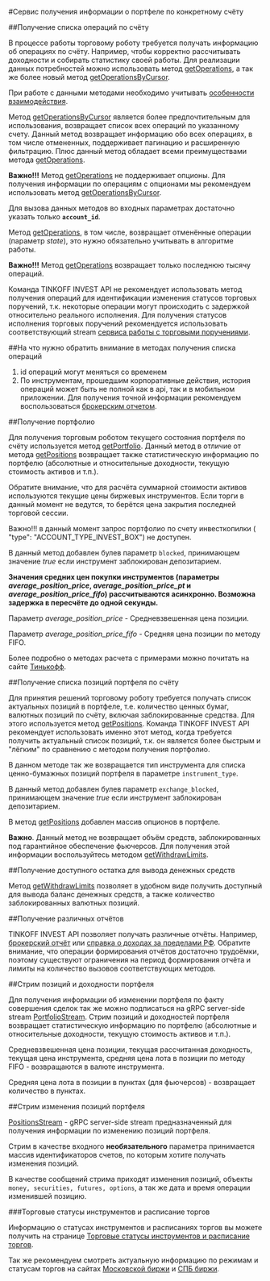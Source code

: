 #Сервис получения информации о портфеле по конкретному счёту

##Получение списка операций по счёту

В процессе работы торговому роботу требуется получать информацию об операциях по счёту. Например, чтобы
корректно рассчитывать доходности и собирать статистику своей работы. Для реализации данных потребностей
можно использовать метод [getOperations](/investAPI/operations#getoperations), а так же более новый метод [getOperationsByCursor](/investAPI/operations#getoperationsbycursor).

При работе с данными методами необходимо учитывать [особенности взаимодействия](/investAPI/operations_problems).


Метод [getOperationsByCursor](/investAPI/operations#getoperationsbycursor) является более предпочтительным для использования, возвращает список всех операций по указанному счету.
Данный метод возвращает информацию обо всех операциях, в том числе отмененных, поддерживает пагинацию и расширенную фильтрацию.
Плюс данный метод обладает всеми преимуществами метода [getOperations](/investAPI/operations#getoperations).

**Важно!!!** Метод [getOperations](/investAPI/operations#getoperations) не поддерживает опционы. Для получения информации по операциям с опционами
мы рекомендуем использовать метод [getOperationsByCursor](/investAPI/operations#getoperationsbycursor).

Для вызова данных методов во входных параметрах достаточно указать только **`account_id`**.

Метод [getOperations](/investAPI/operations#getoperations), в том числе, возвращает отменённые операции (параметр *state*), это нужно обязательно учитывать
в алгоритме работы. 

**Важно!!!** Метод [getOperations](/investAPI/operations#getoperations) возвращает только последнюю тысячу операций.

Команда TINKOFF INVEST API не рекомендует использовать метод получения операций для идентификации изменения
статусов торговых поручений, т.к. некоторые операции могут происходить с задержкой относительно реального
исполнения. Для получения статусов исполнения торговых поручений рекомендуется использовать соответствующий
stream [сервиса работы с торговыми поручениями](/investAPI/head-orders/). 

##На что нужно обратить внимание в методах получения списка операций

1. id операций могут меняться со временем
2. По инструментам, прошедшим корпоративные действия, история операций может быть не полной как в api, так и в мобильном приложении. 
Для получения точной информации рекомендуем воспользоваться [брокерским отчетом](/investAPI/operations/#getbrokerreport).



##Получение портфолио

Для получения торговым роботом текущего состояния портфеля по счёту используется метод [getPortfolio](/investAPI/operations#getportfolio).
Данный метод в отличие от метода [getPositions](/investAPI/operations#getpositions) 
возвращает также статистическую информацию по портфелю (абсолютные и относительные доходности, текущую 
стоимость активов и т.п.).

Обратите внимание, что для расчёта суммарной стоимости активов используются текущие цены биржевых
инструментов. Если торги в данный момент не ведутся, то берётся цена закрытия последней торговой 
сессии. 

Важно!!! в данный момент запрос портфолио по счету инвесткопилки ( "type": "ACCOUNT_TYPE_INVEST_BOX") не доступен. 

В данный метод добавлен булев параметр `blocked`, принимающем значение *true* если инструмент заблокирован депозитарием.

**Значения средних цен покупки инструментов (параметры *average_position_price*, *average_position_price_pt* и 
*average_position_price_fifo*) рассчитываются асинхронно. Возможна задержка в пересчёте до одной секунды.**


Параметр *average_position_price* - Средневзвешенная цена позиции.

Параметр *average_position_price_fifo* - Средняя цена позиции по методу FIFO. 

Более подробно о методах расчета с примерами можно почитать на сайте [Тинькофф](https://www.tinkoff.ru/help/invest-educate/yield-analysis/about/math-method/).

##Получение списка позиций портфеля по счёту

Для принятия решений торговому роботу требуется получать список актуальных позиций в портфеле, т.е. 
количество ценных бумаг, валютных позиций по счёту, включая заблокированные средства. Для этого используется
метод [getPositions](/investAPI/operations#getpositions). Команда TINKOFF 
INVEST API рекомендует использовать именно этот метод, когда требуется получить актуальный список позиций, 
т.к. он является более быстрым и "лёгким" по сравнению с методом получения портфолио. 

В данном методе так же возвращается тип инструмента для списка ценно-бумажных позиций портфеля в параметре `instrument_type`.

В данный метод добавлен булев параметр `exchange_blocked`, принимающем значение *true* если инструмент заблокирован депозитарием.

В метод [getPositions](/investAPI/operations#getpositions) добавлен массив опционов в портфеле.

**Важно**. Данный метод не возвращает объём средств, заблокированных под гарантийное обеспечение фьючерсов. Для 
получения этой информации воспользуйтесь методом [getWithdrawLimits](/investAPI/operations#getwithdrawlimits). 

##Получение доступного остатка для вывода денежных средств

Метод [getWithdrawLimits](/investAPI/operations#getwithdrawlimits) позволяет в 
удобном виде получить доступный для вывода баланс денежных средств, а также количество заблокированных 
валютных позиций. 

##Получение различных отчётов 

TINKOFF INVEST API позволяет получать различные отчёты. Например, [брокерский отчёт](/investAPI/operations#getbrokerreport)
или [справка о доходах за пределами РФ](/investAPI/operations#getdividendsforeignissuer). Обратите внимание,
что операции формирования отчётов достаточно трудоёмки, поэтому существуют ограничения на период 
формирования отчёта и лимиты на количество вызовов соответствующих методов. 

##Стрим позиций и доходности портфеля

Для получения информации об изменении портфеля по факту совершения сделок так же можно подписаться на gRPC server-side stream [PortfolioStream](/investAPI/operations/#portfoliostream).
Стрим позиций и доходностей портфеля возвращает статистическую информацию по портфелю (абсолютные и относительные доходности, текущую
стоимость активов и т.п.).

Средневзвешенная цена позиции, текущая рассчитанная доходность, текущая цена инструмента, средняя цена лота в позиции по методу FIFO - 
возвращаются в валюте инструмента.

Средняя цена лота в позиции в пунктах (для фьючерсов) - возвращает количество в пунктах. 

##Стрим изменения позиций портфеля

[PositionsStream](/investAPI/operations/#positionsstream) - gRPC server-side stream предназначенный для получения информации по изменению  позиций портфеля.

Стрим в качестве входного **необязательного** параметра принимается массив идентификаторов счетов, по которым хотите получать изменения позиций.

В качестве сообщений стрима приходят изменения позиций, объекты `money, securities, futures, options`, а так же дата и время операции изменившей позицию. 


###Торговые статусы инструментов и расписание торгов

Информацию о статусах инструментов и расписаниях торгов вы можете получить на странице [Торговые статусы инструментов и расписание торгов](https://tinkoff.github.io/investAPI/faq_trading_status/).

Так же рекомендуем смотреть актуальную информацию по режимам и статусам торгов на сайтах [Московской биржи](https://www.moex.com/) и [СПБ биржи](https://spbexchange.ru/). 
